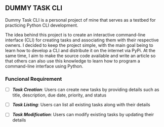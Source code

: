 ## DUMMY TASK CLI

Dummy Task CLI is a personal project of mine that serves as a testbed for practicing Python CLI development.

The idea behind this project is to create an interactive command-line interface (CLI) for creating 
tasks and associating them with their respective owners. I decided to keep the project simple, with the main goal being to learn how to develop a CLI and distribute it on the internet via PyPi. At the same time, I aim to make the source code available and write an article so that others can also use this knowledge to learn how to program a command-line interface using Python.

### Funcional Requirement

- [ ] ***Task Creation***: Users can create new tasks by providing details such as title, description, due date, priority, and status
- [ ] ***Task Listing***: Users can list all existing tasks along with their details 
- [ ] ***Task Modification***: Users can modify existing tasks by updating their details 


